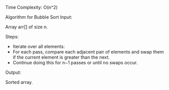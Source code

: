 Time Complexity: O(n^2)

Algorithm for Bubble Sort
Input:

Array arr[] of size n.

Steps:

- Iterate over all elements:
 - For each pass, compare each adjacent pair of elements and swap them if the current element is greater than the next.
 - Continue doing this for n−1 passes or until no swaps occur.

Output:

Sorted array.